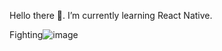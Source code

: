  Hello there 👋.
I’m currently learning React Native.

Fighting![image](https://github.com/kylead10/kylead10/assets/101107354/0cea40bb-8fd9-4b1b-95b0-02ffbd660e4d)

<!--

**kylead10/kylead10** is a ✨ _special_ ✨ repository because its `README.md` (this file) appears on your GitHub profile.

Here are some ideas to get you started: 

- 🔭 I’m currently working on ...
- 🌱 I’m currently learning ...
- 👯 I’m looking to collaborate on ...
- 🤔 I’m looking for help with ...
- 💬 Ask me about ...
- 📫 How to reach me: ...
- 😄 Pronouns: ...
- ⚡ Fun fact: ...
-->
